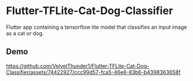 # Flutter-TFLite-Cat-Dog-Classifier
Flutter app containing a tensorflow lite model that classifies an input image as a cat or dog.

## Demo
https://github.com/VelvetThunder1/Flutter-TFLite-Cat-Dog-Classifier/assets/74422927/ccc99d57-fca5-46e6-83b6-b4398363658f

